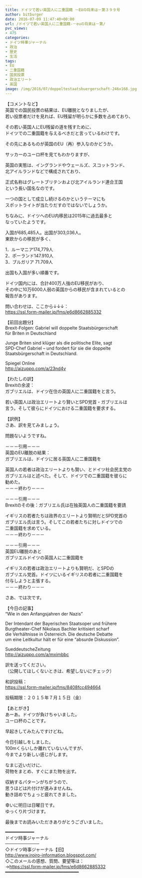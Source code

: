 ```yaml
---
title: ドイツで若い英国人に二重国籍 －EUの将来は－第３９９号
author: bitburger
date: 2016-07-09 11:47:40+00:00
url: /ドイツで若い英国人に二重国籍-－euの将来は－第/
pvc_views:
- 475
categories:
- ドイツ時事ジャーナル
- 政治
- 歴史
- 生活
tags:
- EU
- 二重国籍
- 国民投票
- 政治エリート
- 英国
image: /img/2016/07/doppeltestaatsbuergerschaft-246x168.jpg
---
```

【コメントなど】  
英国での国民投票の結果は、EU離脱となりましたが、  
若い投票者だけを見れば、EU残留が明らかに多数を占めており、  
  
その若い英国人にEU残留の道を残すために、  
ドイツでの二重国籍を与えるべきだと言っているわけです。  
  
その先にあるものが英国のEU（再）参入なのかどうか。  
  
サッカーのユーロ杯を見てもわかりますが、  
  
英国の実態は、イングランドやウェールズ、スコットランド、  
北アイルランドなどで構成されており、  
  
正式名称はグレートブリテンおよび北アイルランド連合王国  
という長い国名なのです。  
  
一つの国として成立し続けるのかというテーマにも  
スポットライトが当たりだすのではないでしょうか。  
  
ちなみに、ドイツへのEU内移民は2015年に過去最多と  
なっていたようです。  
  
入国が685,485人。出国が303,036人。  
東欧からの移民が多く、  
  
1．ルーマニア174,779人  
2．ポーランド147.910人  
3．ブルガリア 71.709人  
  
出国も入国が多い順番です。  
  
ドイツ国内には、合計400万人強のEU移民がおり、  
その中に10万6000人弱の英国からの移民が含まれているとの  
報告があります。  
  
問い合わせは、ここから↓↓↓：  
<https://ssl.form-mailer.jp/fms/e6d8662885332>  
  
  
【前回出題分】  
Brexit-Folgen: Gabriel will doppelte Staatsbürgerschaft  
für Briten in Deutschland  
  
Junge Briten sind klüger als die politische Elite, sagt  
SPD-Chef Gabriel &#8211; und fordert für sie die doppelte  
Staatsbürgerschaft in Deutschland.  
  
Spiegel Online  
<http://aizuppo.com/a/23nd4v>  
  
  
【わたしの訳】  
Brexitの余波：  
ガブリエルは、ドイツ在住の英国人に二重国籍をと言う。  
  
若い英国人は政治エリートより賢いとSPD党首・ガブリエルは  
言う。そして彼らにドイツにおける二重国籍を要求する。  
  
  
【訳例】  
さあ、訳を見てみましょう。  
  
問題ないようですね。  
  
－－－引用－－－  
英国のEU離脱の結果：  
ガブリエルは、ドイツに居る英国人に二重国籍を  
  
英国人の若者は政治エリートよりも賢い、とドイツ社会民主党の  
ガブリエルはと述べた。そして、ドイツでの二重国籍を彼らに  
勧めた。  
－－－終わり－－－  
  
  
－－－引用－－－  
Brexitのその後：ガブリエル氏は在独英国人の二重国籍を要請  
  
イギリスの若者たちは政界のエリートより賢明だとSPD党首の  
ガブリエル氏は言う。そしてこの若者たちに対しドイツでの  
二重国籍を求めている。  
－－－終わり－－－  
  
  
－－－引用－－－  
英国EU離脱のあと  
ガブリエルドイツの英国人に二重国籍を  
  
イギリスの若者は政治エリートよりも賢明だ、とSPDの  
ガブリエル党首。ドイツにいるイギリスの若者に二重国籍を  
付与しようと主張する。  
－－－終わり－－－  
  
  
さあ、では次です。  
  
【今日の記事】  
&#8220;Wie in den Anfangsjahren der Nazis&#8221;  
  
Der Intendant der Bayerischen Staatsoper und frühere  
Burgtheater-Chef Nikolaus Bachler kritisiert scharf  
die Verhältnisse in Österreich. Die deutsche Debatte  
um eine Leitkultur hält er für eine &#8220;absurde Diskussion&#8221;.  
  
SueddeutscheZeitung  
<http://aizuppo.com/a/mximbbc>  
  
  
訳を送ってください。  
（公開してほしくないときは、希望しないにチェック）  
  
和訳投稿：  
 <https://ssl.form-mailer.jp/fms/8408fcc494664>  
  
投稿期限：２０１５年７月１５日（金）  
  
  
【あとがき】  
あーあ。ドイツが負けちゃいました。  
ユーロ杯のことです。  
  
早起きしてみたんですけどね。  
  
今日引越しをしました。  
100mくらいしか離れていないんですが、  
今までより新しい感じがします。  
  
なまじ近いだけに、  
荷物をまとめ、すぐにまた物を出す。  
  
収納するパターンがちがうので、  
思うほどは片付けが進みませんね。  
動き詰めでちょっと疲れてきました。  
  
幸いに明日は日曜日です。  
ゆっくり片づけます。  
  
  
最後までお読みいただきありがとうございました。  
  
  
━━━━━━━━━━━  
ドイツ時事ジャーナル  
───────────  
◇ドイツ時事ジャーナル【旧】  
<http://www.iroiro-information.blogspot.com/>  
◇このメールの感想、質問、要望等は：  
-><https://ssl.form-mailer.jp/fms/e6d8662885332>  
━━━━━━━━━━━━━━━━━━━━━━━━━━━━